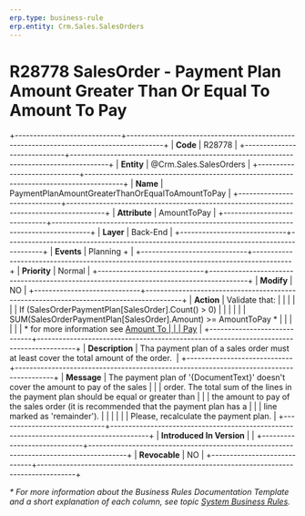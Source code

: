 ```yaml
---
erp.type: business-rule
erp.entity: Crm.Sales.SalesOrders
---
```


# R28778 SalesOrder - Payment Plan Amount Greater Than Or Equal To Amount To Pay
+-----------------------------+----------------------------------------------------------------------------------------+
| **Code**                    | R28778                                                                                 |
+-----------------------------+----------------------------------------------------------------------------------------+
| **Entity**                  | @Crm.Sales.SalesOrders                                                                 |
+-----------------------------+----------------------------------------------------------------------------------------+
| **Name**                    | PaymentPlanAmountGreaterThanOrEqualToAmountToPay                                       |
+-----------------------------+----------------------------------------------------------------------------------------+
| **Attribute**               | AmountToPay                                                                            |
+-----------------------------+----------------------------------------------------------------------------------------+
| **Layer**                   | Back-End                                                                               |
+-----------------------------+----------------------------------------------------------------------------------------+
| **Events**                  | Planning +                                                                             |
+-----------------------------+----------------------------------------------------------------------------------------+
| **Priority**                | Normal                                                                                 |
+-----------------------------+----------------------------------------------------------------------------------------+
| **Modify**                  | NO                                                                                     |
+-----------------------------+----------------------------------------------------------------------------------------+
| **Action**                  | Validate that:                                                                         |
|                             |                                                                                        |
|                             | If (SalesOrderPaymentPlan\[SalesOrder\].Count() \> 0)                                  |
|                             |                                                                                        |
|                             | SUM(SalesOrderPaymentPlan\[SalesOrder\].Amount) \>= AmountToPay \*                     |
|                             |                                                                                        |
|                             | \* for more information see [Amount To                                                 |
|                             | Pay](https://confluence.erp.net/display/techdoc/Amount+To+Pay)                         |
+-----------------------------+----------------------------------------------------------------------------------------+
| **Description**             | Tha payment plan of a sales order must at least cover the total amount of the order.   |
+-----------------------------+----------------------------------------------------------------------------------------+
| **Message**                 | The payment plan of \'{DocumentText}\' doesn\'t cover the amount to pay of the sales   |
|                             | order. The total sum of the lines in the payment plan should be equal or greater than  |
|                             | the amount to pay of the sales order (it is recommended that the payment plan has a    |
|                             | line marked as \'remainder\').                                                         |
|                             |                                                                                        |
|                             | Please, recalculate the payment plan.                                                  |
+-----------------------------+----------------------------------------------------------------------------------------+
| **Introduced In Version**   |                                                                                        |
+-----------------------------+----------------------------------------------------------------------------------------+
| **Revocable**               | NO                                                                                     |
+-----------------------------+----------------------------------------------------------------------------------------+

*\* For more information about the Business Rules Documentation Template and a short explanation of each column, see
topic [System Business Rules](../templates/template-description-system-business-rules.md).*

